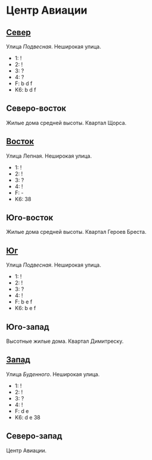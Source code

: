 # Центр Авиации

## [Север](./585050.md)

Улица *Подвесная*.
Неширокая улица.

* 1:    !
* 2:    !
* 3:    ?
* 4:    ?
* F:    b   d   f
* K6:   b   d   f

## Северо-восток

Жилые дома средней высоты.
Квартал Щорса.

## [Восток](./590060.md)

Улица Лепная.
Неширокая улица.

* 1:    !
* 2:    !
* 3:    ?
* 4:    !
* F:    -
* K6:   38

## Юго-восток

Жилые дома средней высоты.
Квартал Героев Бреста.

## [Юг](./585065.md)

Улица *Подвесная*.
Неширокая улица.

* 1:    !
* 2:    !
* 3:    ?
* 4:    !
* F:    b   e   f
* K6:   b   e   f

## Юго-запад

Высотные жилые дома.
Квартал Димитреску.

## [Запад](./570060.md)

Улица *Буденного*.
Неширокая улица.

* 1:    !
* 2:    !
* 3:    ?
* 4:    !
* F:    d   e
* K6:   d   e
        38

## Северо-запад

Центр Авиации.

